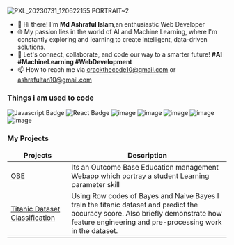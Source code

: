 ![PXL_20230731_120622155 PORTRAIT~2](https://github.com/Ashraf-ul-I/Ashraf-ul-I/assets/143094391/bc14f384-3518-459c-807c-66ce548b3277)



- 👋 Hi there! I'm <b>Md Ashraful Islam</b>,an enthusiastic Web Developer
- 🌐 My passion lies in the world of AI and Machine Learning, where I'm constantly exploring and learning to create intelligent, data-driven solutions.<br>
- 🚀 Let's connect, collaborate, and code our way to a smarter future!  <b>#AI #MachineLearning #WebDevelopment</b><br>
- 📫 How to reach me via crackthecode10@gmail.com or ashrafultan10@gmail.com

<h3>Things i am used to code</h3>

<img src="https://camo.githubusercontent.com/82cd498d68f1929233bffb5d3bd2229cb0a97728b4983ee3a607c1941a9c9b7b/68747470733a2f2f696d672e736869656c64732e696f2f62616467652f2d4a6176617363726970742d4630444234463f7374796c653d666f722d7468652d6261646765266c6162656c436f6c6f723d626c61636b266c6f676f3d6a617661736372697074266c6f676f436f6c6f723d463044423446" alt="Javascript Badge" data-canonical-src="https://img.shields.io/badge/-Javascript-F0DB4F?style=for-the-badge&amp;labelColor=black&amp;logo=javascript&amp;logoColor=F0DB4F" style="max-width: 100%;">  <img src="https://camo.githubusercontent.com/8e4a668bb3e69b0ab12ff19e5038b089ea85543993268a965f6cebe6ca2b4d9a/68747470733a2f2f696d672e736869656c64732e696f2f62616467652f2d52656163742d3631444246423f7374796c653d666f722d7468652d6261646765266c6162656c436f6c6f723d626c61636b266c6f676f3d7265616374266c6f676f436f6c6f723d363144424642" alt="React Badge" data-canonical-src="https://img.shields.io/badge/-React-61DBFB?style=for-the-badge&amp;labelColor=black&amp;logo=react&amp;logoColor=61DBFB" style="max-width: 100%;"> ![image](https://github.com/Ashraf-ul-I/Ashraf-ul-I/assets/143094391/19d4f76a-db81-4cac-a670-570f28f6e46b)   ![image](https://github.com/Ashraf-ul-I/Ashraf-ul-I/assets/143094391/34fcffa6-9764-4169-968d-ebc5677af7b6)   ![image](https://github.com/Ashraf-ul-I/Ashraf-ul-I/assets/143094391/cd7458ba-8656-4ef1-9537-46a7cffb8dbb)  ![image](https://github.com/Ashraf-ul-I/Ashraf-ul-I/assets/143094391/098e3f5a-e751-4df6-ba87-7802e641b8cf)  ![image](https://github.com/Ashraf-ul-I/Ashraf-ul-I/assets/143094391/eb95dd15-6323-4229-9486-fb05f65e2ac9)

<h3>My Projects</h3>
<table>
  <thead align="center">
      <td><b>Projects</b></td>
      <td><b>Description</b></td> 
  </thead> 
  <tbody>
    <tr>
      <td><a href="https://github.com/Ashraf-ul-I/OBE-Project.git" rel="nofollow">OBE</a></td>
      <td>Its an Outcome Base Education management Webapp which portray a student Learning parameter skill </td>
    </tr>
     <tr>
      <td><a href="https://github.com/Ashraf-ul-I/AI-ML-Project.git" rel="nofollow">Titanic Dataset Classification</a></td>
      <td>Using Row codes of Bayes and Naive Bayes I train the titanic dataset and predict the accuracy score. Also briefly demonstrate how feature engineering and pre-processing work in the dataset. </td>
    </tr>
  </tbody>
</table>






<!---
Ashraf-ul-I/Ashraf-ul-I is a ✨ special ✨ repository because its `README.md` (this file) appears on your GitHub profile.
You can click the Preview link to take a look at your changes.
--->
